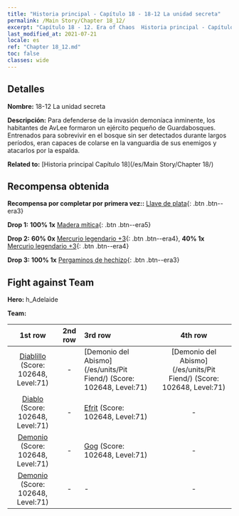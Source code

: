```yaml
---
title: "Historia principal - Capítulo 18 - 18-12 La unidad secreta"
permalink: /Main Story/Chapter 18_12/
excerpt: "Capítulo 18 - 12. Era of Chaos  Historia principal - Capítulo 18_12. 18-12 La unidad secreta"
last_modified_at: 2021-07-21
locale: es
ref: "Chapter 18_12.md"
toc: false
classes: wide
---
```


## Detalles

 **Nombre:** 18-12 La unidad secreta

 **Descripción:** Para defenderse de la invasión demoníaca inminente, los habitantes de AvLee formaron un ejército pequeño de Guardabosques. Entrenados para sobrevivir en el bosque sin ser detectados durante largos períodos, eran capaces de colarse en la vanguardia de sus enemigos y atacarlos por la espalda.

 **Related to:** [Historia principal Capítulo 18](/es/Main Story/Chapter 18/)

## Recompensa obtenida

 **Recompensa por completar por primera vez::** [Llave de plata](/ItemsES/con_693/){: .btn .btn--era3}

 **Drop 1:** **100% 1x** [Madera mítica](/ItemsES/mat_62/){: .btn .btn--era5}

 **Drop 2:** **60% 0x** [Mercurio legendario +3](/ItemsES/mat_56/){: .btn .btn--era4}, **40% 1x** [Mercurio legendario +3](/ItemsES/mat_56/){: .btn .btn--era4}

 **Drop 3:** **100% 1x** [Pergaminos de hechizo](/ItemsES/con_694/){: .btn .btn--era3}


## Fight against Team
 **Hero:** h_Adelaide

 **Team:**


  | 1st row | 2nd row | 3rd row | 4th row |
  |:----:|:----:|:----|:----:|
  | [Diablillo](/es/units/Imp/) (Score: 102648, Level:71)  | - | [Demonio del Abismo](/es/units/Pit Fiend/) (Score: 102648, Level:71)  | [Demonio del Abismo](/es/units/Pit Fiend/) (Score: 102648, Level:71)  |
  | [Diablo](/es/units/Devil/) (Score: 102648, Level:71)  | - | [Efrit](/es/units/Efreeti/) (Score: 102648, Level:71)  | - |
  | [Demonio](/es/units/Demon/) (Score: 102648, Level:71)  | - | [Gog](/es/units/Gog/) (Score: 102648, Level:71)  | - |
  | [Demonio](/es/units/Demon/) (Score: 102648, Level:71)  | - | - | - |


